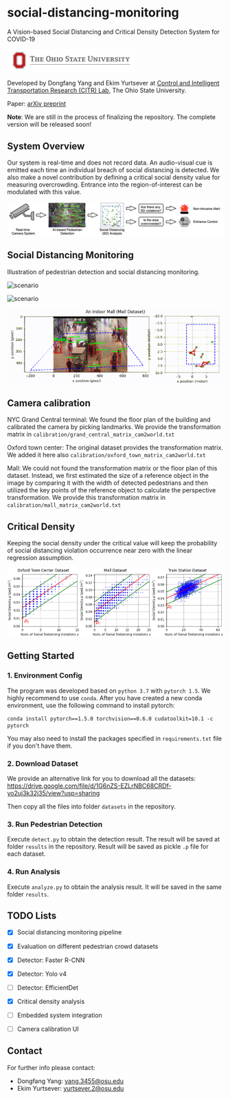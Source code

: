 # social-distancing-monitoring
A Vision-based Social Distancing and Critical Density Detection System for COVID-19

<img src="images/osu-logo.jpg" width="300">

Developed by Dongfang Yang and Ekim Yurtsever at [Control and Intelligent Transportation Research (CITR) Lab](http://citr.osu.edu/), The Ohio State University.

Paper: [arXiv preprint](https://arxiv.org/abs/2007.03578)

**Note**: We are still in the process of finalizing the repository. The complete version will be released soon!

## System Overview

Our system is real-time and does not record data. An audio-visual cue is emitted each time an individual breach of social distancing is detected. We also make a novel contribution by defining a critical social density value for measuring overcrowding. Entrance into the region-of-interest can be modulated with this value.

![scenario](images/overview.png)

## Social Distancing Monitoring

Illustration of pedestrian detection and social distancing monitoring.

![scenario](images/grand_central.gif)

![scenario](images/oxford.gif)

![scenario](images/mall.gif)

## Camera calibration

NYC Grand Central terminal: We found the floor plan of the building and calibrated the camera by picking landmarks. We provide the transformation matrix in
`calibration/grand_central_matrix_cam2world.txt`

Oxford town center: The original dataset provides the transformation matrix. We added it here also `calibration/oxford_town_matrix_cam2world.txt`

Mall: We could not found the transformation matrix or the floor plan of this dataset. Instead, we first estimated the size of a reference object in the image by comparing it with the width of detected  pedestrians  and  then  utilized  the  key  points  of  the reference object to calculate the perspective transformation. We provide this transformation matrix in `calibration/mall_matrix_cam2world.txt`

## Critical Density

Keeping the social density under the critical value will keep the probability of social distancing violation occurrence near zero with the linear regression assumption.

![scenario](images/critical_density.png)

## Getting Started

### 1. Environment Config
The program was developed based on `python 3.7` with `pytorch 1.5`.
We highly recommend to use `conda`. After you have created a new conda environment, use the following command to install pytorch:
```shell
conda install pytorch==1.5.0 torchvision==0.6.0 cudatoolkit=10.1 -c pytorch
```

You may also need to install the packages specified in `requirements.txt` file if you don't have them.

### 2. Download Dataset

We provide an alternative link for you to download all the datasets: https://drive.google.com/file/d/1G6nZS-EZLrNBC68CRDf-yo2uj3k32j35/view?usp=sharing

Then copy all the files into folder `datasets` in the repository.

### 3. Run Pedestrian Detection

Execute `detect.py` to obtain the detection result. The result will be saved at folder `results` in the repository. Result will be saved as pickle `.p` file for each dataset.

### 4. Run Analysis

Execute `analyze.py` to obtain the analysis result. It will be saved in the same folder `results`.


## TODO Lists

- [x] Social distancing monitoring pipeline
- [x] Evaluation on different pedestrian crowd datasets
- [x] Detector: Faster R-CNN
- [x] Detector: Yolo v4
- [ ] Detector: EfficientDet
- [x] Critical density analysis
- [ ] Embedded system integration
- [ ] Camera calibration UI


## Contact

For further info please contact:
- Dongfang Yang: yang.3455@osu.edu
- Ekim Yurtsever: yurtsever.2@osu.edu
